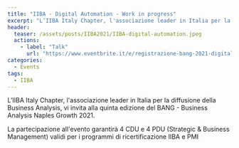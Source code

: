```yaml
---
title: "IIBA - Digital Automation - Work in progress"
excerpt: "L’IIBA Italy Chapter, l'associazione leader in Italia per la diffusione della Business Analysis"
header:
  teaser: /assets/posts/IIBA2021/IIBA-digital-automation.jpeg
  actions:
    - label: "Talk"
      url: "https://www.eventbrite.it/e/registrazione-bang-2021-digital-automation-work-in-progress-184331549627"
categories:
  - Events
tags:
  - IIBA
---
```


L’IIBA Italy Chapter, l'associazione leader in Italia per la diffusione della Business Analysis, vi invita alla quinta edizione del BANG - Business Analysis Naples Growth 2021.

La partecipazione all'evento garantirà 4 CDU e 4 PDU (Strategic & Business Management) validi per i programmi di ricertificazione IIBA e PMI